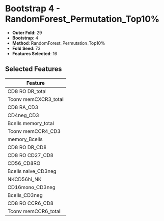 # Bootstrap 4 - RandomForest_Permutation_Top10%

- **Outer Fold**: 29
- **Bootstrap**: 4
- **Method**: RandomForest_Permutation_Top10%
- **Fold Seed**: 73
- **Features Selected**: 16

## Selected Features

| Feature |
|---------|
| CD8 RO DR_total |
| Tconv memCXCR3_total |
| CD8 RA_CD3 |
| CD4neg_CD3 |
| Bcells memory_total |
| Tconv memCCR4_CD3 |
| memory_Bcells |
| CD8 RO DR_CD8 |
| CD8 RO CD27_CD8 |
| CD56_CD8RO |
| Bcells naive_CD3neg |
| NKCD56hi_NK |
| CD16mono_CD3neg |
| Bcells_CD3neg |
| CD8 RO CCR6_CD8 |
| Tconv memCCR6_total |
